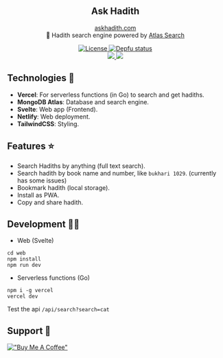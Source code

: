 <p align="center">
 <h2 align="center">Ask Hadith</h2>
 <p align="center">
     <a href="https://www.askhadith.com/">
     askhadith.com
     </a>
     <br>
 🔎 Hadith search engine powered by <a href="https://docs.atlas.mongodb.com/atlas-search/">Atlas Search</a></p>
 <p align="center">
  <a href="https://img.shields.io/github/license/Ananto30/ask-hadith">
     <img alt="License" src="https://img.shields.io/github/license/Ananto30/ask-hadith" />
  </a>
  <a href="https://depfu.com/github/Ananto30/ask-hadith?project_id=13555">
     <img alt="Depfu status" src="https://badges.depfu.com/badges/362ce5396653b2bd131b26c55bb809c6/overview.svg" />
  </a>
  <br>
  <a href="https://codeclimate.com/github/Ananto30/ask-hadith/maintainability">
     <img src="https://api.codeclimate.com/v1/badges/9c222616b7ecc1db1e54/maintainability" />
  </a>
  <a href="https://app.codacy.com/gh/Ananto30/ask-hadith/dashboard?utm_source=gh&utm_medium=referral&utm_content=&utm_campaign=Badge_grade">
     <img src="https://app.codacy.com/project/badge/Grade/b9167b05884743ab90703bc7ecbc740b"/>
  </a>
 </p>
</p>

## Technologies 📱

*   **Vercel**: For serverless functions (in Go) to search and get hadiths.
*   **MongoDB Atlas**: Database and search engine.
*   **Svelte**: Web app (Frontend).
*   **Netlify**: Web deployment.
*   **TailwindCSS**: Styling.

## Features ⭐

*   Search Hadiths by anything (full text search).
*   Search hadith by book name and number, like `bukhari 1029`. (currently has some issues)
*   Bookmark hadith (local storage).
*   Install as PWA.
*   Copy and share hadith.

## Development 🧑‍💻

*   Web (Svelte)

<!---->

    cd web
    npm install
    npm run dev

*   Serverless functions (Go)

<!---->

    npm i -g vercel
    vercel dev

Test the api `/api/search?search=cat`

## Support 🙋

[!["Buy Me A Coffee"](https://www.buymeacoffee.com/assets/img/custom_images/orange_img.png)](https://www.buymeacoffee.com/ananto30)
